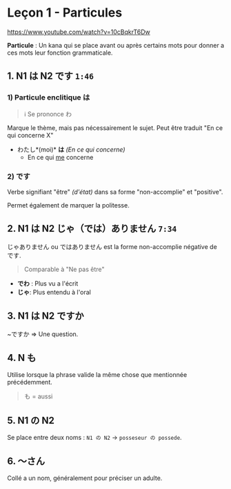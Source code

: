 # Leçon 1 - Particules

https://www.youtube.com/watch?v=10cBqkrT6Dw

**Particule** : Un kana qui se place avant ou après certains mots pour donner a ces mots leur fonction grammaticale.

## 1. N1 は N2 です `1:46`

### 1) Particule enclitique は 

> ℹ Se prononce わ

Marque le thème, mais pas nécessairement le sujet.
Peut être traduit "En ce qui concerne X"

- わたし*(moi)* **は** *(En ce qui concerne)*
  - En ce qui <u>me</u> concerne

### 2) です

Verbe signifiant "être" *(d'état)* dans sa forme "non-accomplie" et "positive".

Permet également de marquer la politesse.

## 2. N1 は N2 じゃ（では）ありません `7:34`

じゃありません ou ではありません est la forme non-accomplie négative de です.

> Comparable à "Ne pas être"

- **でわ** : Plus vu a l'écrit
- **じゃ**: Plus entendu à l'oral

## 3. N1 は N2 ですか 

~ですか  => Une question.

## 4. N も

Utilise lorsque la phrase valide la même chose que mentionnée précédemment.

> も = aussi

## 5. N1 の N2

Se place entre deux noms : `N1 の N2` -> `posseseur の possede`.

## 6. ～さん

Collé a un nom, généralement pour préciser un adulte.